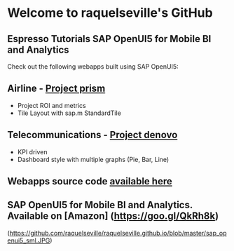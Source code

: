 # Welcome to raquelseville's GitHub

## Espresso Tutorials SAP OpenUI5 for Mobile BI and Analytics 
Check out the following webapps built using SAP OpenUI5:

## Airline - [Project prism](https://raquelseville.github.io/openui5espresso/prism/index.html)
- Project ROI and metrics
- Tile Layout with sap.m StandardTile

## Telecommunications - [Project denovo](https://raquelseville.github.io/openui5espresso/denovo/index.html)
- KPI driven
- Dashboard style with multiple graphs (Pie, Bar, Line)

## Webapps source code [available here](https://github.com/raquelseville/openui5espresso)

## SAP OpenUI5 for Mobile BI and Analytics. Available on [Amazon] (https://goo.gl/QkRh8k)
(https://github.com/raquelseville/raquelseville.github.io/blob/master/sap_openui5_sml.JPG)
